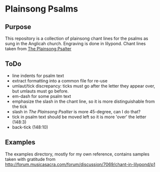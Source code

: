 Plainsong Psalms
================

Purpose
-------
This repository is a collection of plainsong chant lines for the psalms as sung in the Anglicah church. Engraving is done in lilypond. Chant lines taken from [The Plainsong Psalter](http://www.amazon.com/dp/0898691621)


ToDo
----
- line indents for psalm text
- extract formatting into a common file for re-use
- umlaut/tick discrepancy: ticks must go after the letter they appear over, but umlauts must go before.
- em-dash for some psalm text
- emphasize the slash in the chant line, so it is more distinguishable from the tick
- slash in _The Plainsong Psalter_ is more 45-degree, can I do that?
- tick in psalm text should be moved left so it is more 'over' the letter (148:3)
- back-tick (148:10)

Examples
-------
The examples directory, mostly for my own reference, contains samples taken with gratitude from http://forum.musicasacra.com/forum/discussion/7069/chant-in-lilypond/p1
